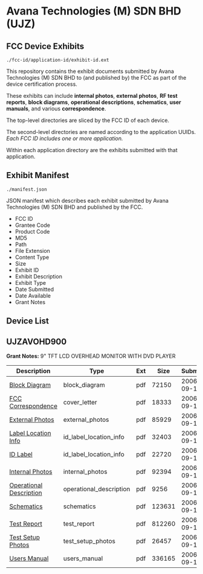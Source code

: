 # Avana Technologies (M) SDN BHD (UJZ)
## FCC Device Exhibits

```
./fcc-id/application-id/exhibit-id.ext
```

This repository contains the exhibit documents submitted by Avana Technologies (M) SDN BHD to (and published by) the FCC as part of the device certification process.

These exhibits can include **internal photos**, **external photos**, **RF test reports**, **block diagrams**, **operational descriptions**, **schematics**, **user manuals**, and various **correspondence**.

The top-level directories are sliced by the FCC ID of each device.

The second-level directories are named according to the application UUIDs. *Each FCC ID includes one or more application.*

Within each application directory are the exhibits submitted with that application. 

## Exhibit Manifest

```
./manifest.json
```

JSON manifest which describes each exhibit submitted by Avana Technologies (M) SDN BHD and published by the FCC.

- FCC ID
- Grantee Code
- Product Code
- MD5
- Path
- File Extension
- Content Type
- Size
- Exhibit ID
- Exhibit Description
- Exhibit Type
- Date Submitted
- Date Available
- Grant Notes

## Device List
## UJZAVOHD900
**Grant Notes:** 9" TFT LCD OVERHEAD MONITOR WITH DVD PLAYER

| Description | Type | Ext | Size | Submitted | Available |
| ----------- | ---- | --- | ---- | --------- | --------- |
| [Block Diagram](UJZAVOHD900/30cf3fdef9cf12e6c5c4a8908de6d3d3/706145.pdf) | block_diagram | pdf | 72150 | 2006-09-19 | 2006-09-19 |
| [FCC Correspondence](UJZAVOHD900/30cf3fdef9cf12e6c5c4a8908de6d3d3/706154.pdf) | cover_letter | pdf | 18333 | 2006-09-19 | 2006-09-19 |
| [External Photos](UJZAVOHD900/30cf3fdef9cf12e6c5c4a8908de6d3d3/706146.pdf) | external_photos | pdf | 85929 | 2006-09-19 | 2006-09-19 |
| [Label Location Info](UJZAVOHD900/30cf3fdef9cf12e6c5c4a8908de6d3d3/706147.pdf) | id_label_location_info | pdf | 32403 | 2006-09-19 | 2006-09-19 |
| [ID Label](UJZAVOHD900/30cf3fdef9cf12e6c5c4a8908de6d3d3/706148.pdf) | id_label_location_info | pdf | 22720 | 2006-09-19 | 2006-09-19 |
| [Internal Photos](UJZAVOHD900/30cf3fdef9cf12e6c5c4a8908de6d3d3/706149.pdf) | internal_photos | pdf | 92394 | 2006-09-19 | 2006-09-19 |
| [Operational Description](UJZAVOHD900/30cf3fdef9cf12e6c5c4a8908de6d3d3/706152.pdf) | operational_description | pdf | 9256 | 2006-09-19 | 2006-09-19 |
| [Schematics](UJZAVOHD900/30cf3fdef9cf12e6c5c4a8908de6d3d3/706150.pdf) | schematics | pdf | 123631 | 2006-09-19 | 2006-09-19 |
| [Test Report](UJZAVOHD900/30cf3fdef9cf12e6c5c4a8908de6d3d3/706144.pdf) | test_report | pdf | 812260 | 2006-09-19 | 2006-09-19 |
| [Test Setup Photos](UJZAVOHD900/30cf3fdef9cf12e6c5c4a8908de6d3d3/706151.pdf) | test_setup_photos | pdf | 26457 | 2006-09-19 | 2006-09-19 |
| [Users Manual](UJZAVOHD900/30cf3fdef9cf12e6c5c4a8908de6d3d3/706153.pdf) | users_manual | pdf | 336165 | 2006-09-19 | 2006-09-19 |
